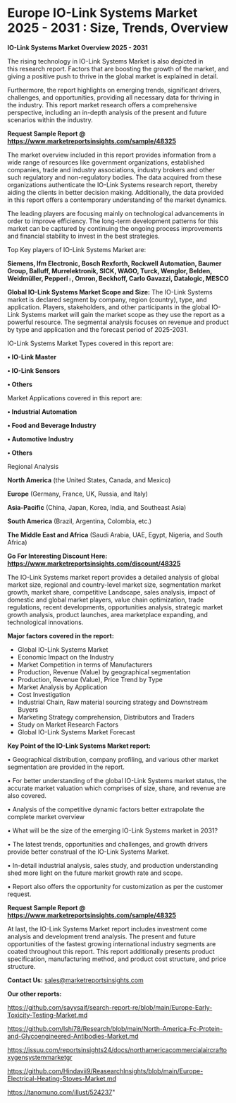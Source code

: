 # Europe IO-Link Systems Market 2025 - 2031 : Size, Trends, Overview

<Strong> IO-Link Systems Market Overview 2025 - 2031</strong>

The rising technology in IO-Link Systems Market is also depicted in this research report. Factors that are boosting the growth of the market, and giving a positive push to thrive in the global market is explained in detail.

Furthermore, the report highlights on emerging trends, significant drivers, challenges, and opportunities, providing all necessary data for thriving in the industry. This report market research offers a comprehensive perspective, including an in-depth analysis of the present and future scenarios within the industry.

<strong>Request Sample Report @ <a href=https://www.marketreportsinsights.com/sample/48325>https://www.marketreportsinsights.com/sample/48325</a></strong>

The market overview included in this report provides information from a wide range of resources like government organizations, established companies, trade and industry associations, industry brokers and other such regulatory and non-regulatory bodies. The data acquired from these organizations authenticate the IO-Link Systems research report, thereby aiding the clients in better decision making. Additionally, the data provided in this report offers a contemporary understanding of the market dynamics.

The leading players are focusing mainly on technological advancements in order to improve efficiency. The long-term development patterns for this market can be captured by continuing the ongoing process improvements and financial stability to invest in the best strategies.

Top Key players of IO-Link Systems Market are:

<strong>Siemens, Ifm Electronic, Bosch Rexforth, Rockwell Automation, Baumer Group, Balluff, Murrelektronik, SICK, WAGO, Turck, Wenglor, Belden, Weidmüller, Pepperlᛧ, Omron, Beckhoff, Carlo Gavazzi, Datalogic, MESCO</strong>

<strong><b>Global IO-Link Systems Market Scope and Size:</b></strong>
The IO-Link Systems market is declared segment by company, region (country), type, and application. Players, stakeholders, and other participants in the global IO-Link Systems market will gain the market scope as they use the report as a powerful resource. The segmental analysis focuses on revenue and product by type and application and the forecast period of 2025-2031.

IO-Link Systems Market Types covered in this report are:

<strong>•  IO-Link Master

•  IO-Link Sensors

•  Others</strong>

Market Applications covered in this report are:

<strong>•  Industrial Automation

•  Food and Beverage Industry

•  Automotive Industry

•  Others</strong> 

Regional Analysis

<strong>North America</strong> (the United States, Canada, and Mexico)

<strong>Europe</strong> (Germany, France, UK, Russia, and Italy)

<strong>Asia-Pacific</strong> (China, Japan, Korea, India, and Southeast Asia)

<strong>South America</strong> (Brazil, Argentina, Colombia, etc.)

<strong>The Middle East and Africa</strong> (Saudi Arabia, UAE, Egypt, Nigeria, and South Africa)

<strong>Go For Interesting Discount Here: <a href=https://www.marketreportsinsights.com/discount/48325>https://www.marketreportsinsights.com/discount/48325</a></strong>

The IO-Link Systems market report provides a detailed analysis of global market size, regional and country-level market size, segmentation market growth, market share, competitive Landscape, sales analysis, impact of domestic and global market players, value chain optimization, trade regulations, recent developments, opportunities analysis, strategic market growth analysis, product launches, area marketplace expanding, and technological innovations.

<strong><b>Major factors covered in the report:</b></strong>
<ul>
  <li>Global IO-Link Systems Market </li>
  <li>Economic Impact on the Industry</li>
  <li>Market Competition in terms of Manufacturers</li>
  <li>Production, Revenue (Value) by geographical segmentation</li>
  <li>Production, Revenue (Value), Price Trend by Type</li>
  <li>Market Analysis by Application</li>
  <li>Cost Investigation</li>
  <li>Industrial Chain, Raw material sourcing strategy and Downstream Buyers</li>
  <li>Marketing Strategy comprehension, Distributors and Traders</li>
  <li>Study on Market Research Factors</li>
  <li>Global IO-Link Systems Market Forecast</li>
</ul>

<strong><b>Key Point of the IO-Link Systems Market report:</b></strong>

• Geographical distribution, company profiling, and various other market segmentation are provided in the report.

• For better understanding of the global IO-Link Systems market status, the accurate market valuation which comprises of size, share, and revenue are also covered.

• Analysis of the competitive dynamic factors better extrapolate the complete market overview

• What will be the size of the emerging IO-Link Systems market in 2031?

• The latest trends, opportunities and challenges, and growth drivers provide better construal of the IO-Link Systems Market.

• In-detail industrial analysis, sales study, and production understanding shed more light on the future market growth rate and scope.

• Report also offers the opportunity for customization as per the customer request.

<strong>Request Sample Report @ <a href=https://www.marketreportsinsights.com/sample/48325>https://www.marketreportsinsights.com/sample/48325</a></strong>

At last, the IO-Link Systems Market report includes investment come analysis and development trend analysis. The present and future opportunities of the fastest growing international industry segments are coated throughout this report. This report additionally presents product specification, manufacturing method, and product cost structure, and price structure.

<strong>Contact Us:</strong>
sales@marketreportsinsights.com

<strong>Our other reports:</strong>

<a href=https://github.com/sayysaif/search-report-re/blob/main/Europe-Early-Toxicity-Testing-Market.md>https://github.com/sayysaif/search-report-re/blob/main/Europe-Early-Toxicity-Testing-Market.md</a>

<a href=https://github.com/Ishi78/Research/blob/main/North-America-Fc-Protein-and-Glycoengineered-Antibodies-Market.md>https://github.com/Ishi78/Research/blob/main/North-America-Fc-Protein-and-Glycoengineered-Antibodies-Market.md</a>

<a href=https://issuu.com/reportsinsights24/docs/northamericacommercialaircraftoxygensystemmarketgr>https://issuu.com/reportsinsights24/docs/northamericacommercialaircraftoxygensystemmarketgr</a>

<a href=https://github.com/Hindavii9/ReasearchInsights/blob/main/Europe-Electrical-Heating-Stoves-Market.md>https://github.com/Hindavii9/ReasearchInsights/blob/main/Europe-Electrical-Heating-Stoves-Market.md</a>

<a href=https://tanomuno.com/illust/524237>https://tanomuno.com/illust/524237</a>"
